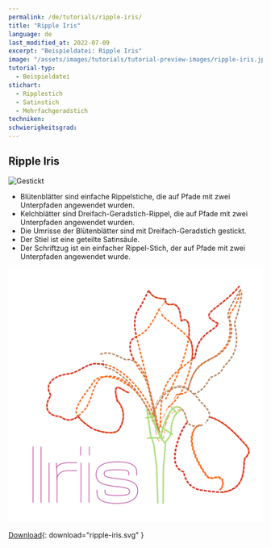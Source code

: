 ```yaml
---
permalink: /de/tutorials/ripple-iris/
title: "Ripple Iris"
language: de
last_modified_at: 2022-07-09
excerpt: "Beispieldatei: Ripple Iris"
image: "/assets/images/tutorials/tutorial-preview-images/ripple-iris.jpg"
tutorial-typ:
  - Beispieldatei
stichart:
  - Ripplestich
  - Satinstich
  - Mehrfachgeradstich
techniken:
schwierigkeitsgrad:
---
```


## Ripple Iris

![Gestickt](/assets/images/tutorials/tutorial-preview-images/ripple-iris.jpg)

- Blütenblätter sind einfache Rippelstiche, die auf Pfade mit zwei Unterpfaden angewendet wurden.
- Kelchblätter sind Dreifach-Geradstich-Rippel, die auf Pfade mit zwei Unterpfaden angewendet wurden.
- Die Umrisse der Blütenblätter sind mit Dreifach-Geradstich gestickt.
- Der Stiel ist eine geteilte Satinsäule.
- Der Schriftzug ist ein einfacher Rippel-Stich, der auf Pfade mit zwei Unterpfaden angewendet wurde.


![SVG](/assets/images/tutorials/samples/ripple-iris.svg)



[Download](/assets/images/tutorials/samples/ripple-iris.svg){: download="ripple-iris.svg" }
